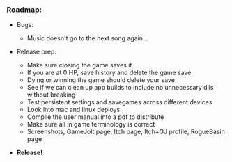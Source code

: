 ### **Roadmap:**
 * Bugs:
   * Music doesn't go to the next song again...

 * Release prep:
   * Make sure closing the game saves it
    * If you are at 0 HP, save history and delete the game save
   * Dying or winning the game should delete your save
   * See if we can clean up app builds to include no unnecessary dlls without breaking
   * Test persistent settings and savegames across different devices
   * Look into mac and linux deploys
   * Compile the user manual into a pdf to distribute
   * Make sure all in game terminology is correct
   * Screenshots, GameJolt page, Itch page, Itch+GJ profile, RogueBasin page

 * **Release!**
